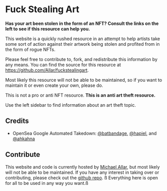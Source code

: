 # Fuck Stealing Art

**Has your art been stolen in the form of an NFT? Consult the links on the left to see if this resource can help you.**

This website is a quickly rushed resource in an attempt to help artists take some sort of action against their artwork being stolen and profited from in the form of rogue NFTs.

Please feel free to contribute to, fork, and redistribute this information by any means. You can find the source for this resource at https://github.com/Allar/fuckstealingart.

Most likely this resource will not be able to be maintained, so if you want to maintain it or even create your own, please do.

This is not a pro or anti NFT resource. **This is an anti art theft resource.**

Use the left sidebar to find information about an art theft topic.

## Credits

* OpenSea Google Automated Takedown: [@batbandage](https://twitter.com/batbandage), [@hapiel](https://twitter.com/Hapiel), and [@ahkahna](https://twitter.com/Ahkahna)

## Contribute

This website and code is currently hosted by [Michael Allar](https://twitter.com/michaelallar), but most likely will not be able to be maintained. If you have any interest in taking over or contributing, please check out the [github repo](https://github.com/allar/fuckstealingart).
ß
Everything here is open for all to be used in any way you want.ß
